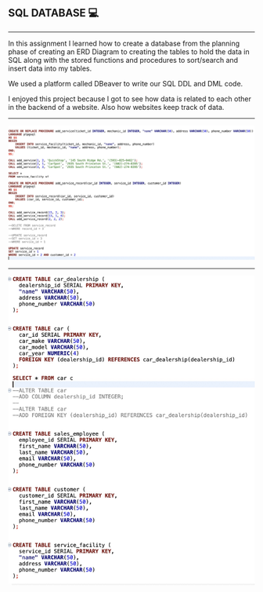 ## SQL DATABASE :computer:
<hr>
In this assignment I learned how to create a database from the planning phase of creating an ERD Diagram to creating the tables to hold the data in SQL along with the stored functions and procedures to sort/search and insert data into my tables.

We used a platform called DBeaver to write our SQL DDL and DML code.

I enjoyed this project because I got to see how data is related to each other in the backend of a website. Also how websites keep track of data.
<hr>

![DML](photo_1.jpeg)
<hr>

![DDL](photo_2.jpeg)